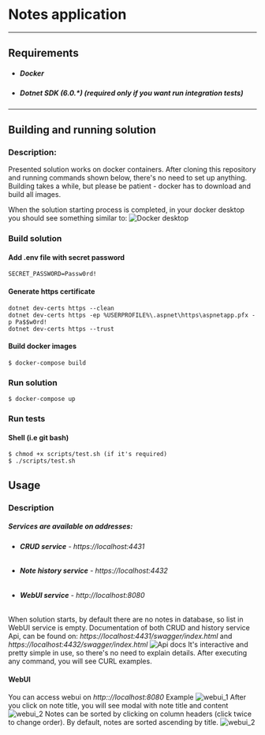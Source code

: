 # Notes application
***
## Requirements
* ##### **Docker** 
* ##### **Dotnet SDK (6.0.\*)** *(required only if you want run integration tests)*
***
## Building and running solution

### Description:
Presented solution works on docker containers. After cloning this repository and running commands shown below, there's no need to set up anything. Building takes a while, but please be patient - docker has to download and build all images.

When the solution starting process is completed, in your docker desktop you should see something similar to:
![Docker desktop](https://i.imgur.com/YlOxn13.png)

### Build solution

#### Add .env file with secret password
```
SECRET_PASSWORD=Passw0rd!
```

#### Generate https certificate
```
dotnet dev-certs https --clean
dotnet dev-certs https -ep %USERPROFILE%\.aspnet\https\aspnetapp.pfx -p Pa$$w0rd!
dotnet dev-certs https --trust
```
#### Build docker images
```
$ docker-compose build 
```
### Run solution
```
$ docker-compose up
```
### Run tests
#### Shell (i.e git bash)
``` 
$ chmod +x scripts/test.sh (if it's required)
$ ./scripts/test.sh
```

## Usage

### Description
##### Services are available on addresses:
* ###### **CRUD service** - *https://localhost:4431*
* ###### **Note history service** - *https://localhost:4432*
* ###### **WebUI service** - *http://localhost:8080*
When solution starts, by default there are no notes in database, so list in WebUI service is empty.
Documentation of both CRUD and history service Api, can be found on:
*https://localhost:4431/swagger/index.html* 
and 
*https://localhost:4432/swagger/index.html*
![Api docs](https://imgur.com/wdaqxPp.png)
It's interactive and pretty simple in use, so there's no need to explain details.
After executing any command, you will see CURL examples.

#### WebUI
You can access webui on *http:://localhost:8080*
Example
![webui_1](https://imgur.com/r6PkVlL.png)
After you click on note title, you will see modal with note title and content
![webui_2](https://imgur.com/EOFIjMi.png)
Notes can be sorted by clicking on column headers (click twice to change order). By default, notes are sorted ascending by title.
![webui_2](https://imgur.com/j2isRwL.png)

